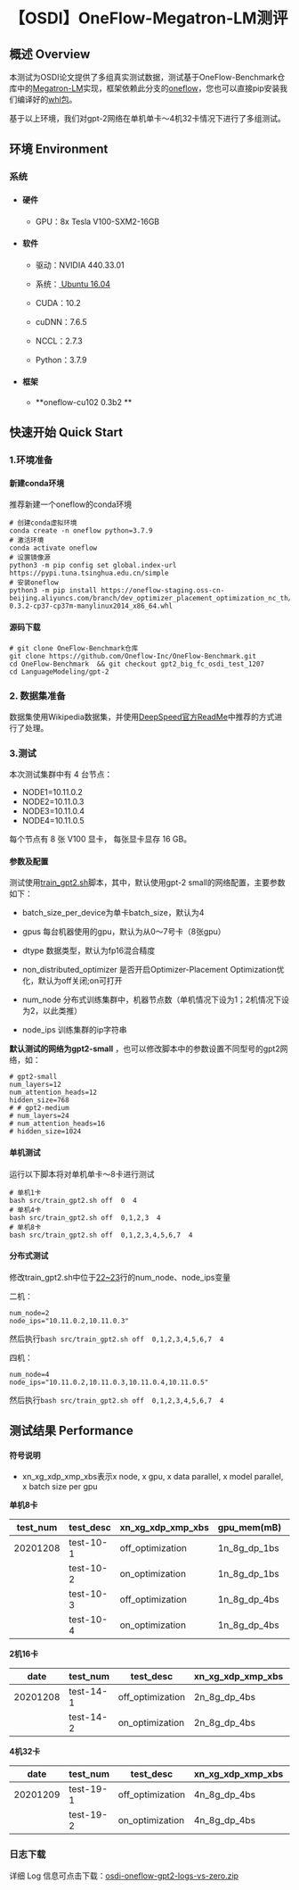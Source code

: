 # 【OSDI】OneFlow-Megatron-LM测评

## 概述 Overview

本测试为OSDI论文提供了多组真实测试数据，测试基于OneFlow-Benchmark仓库中的[Megatron-LM](https://github.com/Oneflow-Inc/OneFlow-Benchmark/tree/gpt2_big_fc_osdi_test_1207)实现，框架依赖此分支的[oneflow](https://github.com/Oneflow-Inc/oneflow/tree/dev_optimizer_placement_optimization_nc_th)，您也可以直接pip安装我们编译好的[whl包](https://staging.oneflow.info/branch/dev_optimizer_placement_optimization_nc_th)。

基于以上环境，我们对gpt-2网络在单机单卡～4机32卡情况下进行了多组测试。



## 环境 Environment

### 系统

- #### 硬件

  - GPU：8x Tesla V100-SXM2-16GB

- #### 软件

  - 驱动：NVIDIA 440.33.01
  
  - 系统：[ Ubuntu 16.04](http://releases.ubuntu.com/16.04/)
  
  - CUDA：10.2
  
  - cuDNN：7.6.5
  
  - NCCL：2.7.3
  
  - Python：3.7.9
  
- #### 框架
  
  - **oneflow-cu102      0.3b2 ** 



## 快速开始 Quick Start

### 1.环境准备

#### 新建conda环境

推荐新建一个oneflow的conda环境

```shell
# 创建conda虚拟环境
conda create -n oneflow python=3.7.9
# 激活环境
conda activate oneflow
# 设置镜像源
python3 -m pip config set global.index-url https://pypi.tuna.tsinghua.edu.cn/simple
# 安装oneflow
python3 -m pip install https://oneflow-staging.oss-cn-beijing.aliyuncs.com/branch/dev_optimizer_placement_optimization_nc_th/930a8dc1eed2d6c11ac7fb6ceff15a2f8f312810/oneflow_cu102-0.3.2-cp37-cp37m-manylinux2014_x86_64.whl
```

#### 源码下载

```shell
# git clone OneFlow-Benchmark仓库
git clone https://github.com/Oneflow-Inc/OneFlow-Benchmark.git
cd OneFlow-Benchmark  && git checkout gpt2_big_fc_osdi_test_1207
cd LanguageModeling/gpt-2
```



### 2. 数据集准备

数据集使用Wikipedia数据集，并使用[DeepSpeed官方ReadMe](https://github.com/microsoft/DeepSpeedExamples/tree/a79272cc8b8f0c5b66c803e581a1355341eacb77/Megatron-LM#data-sets)中推荐的方式进行了处理。

### 3.测试

本次测试集群中有 4 台节点：

- NODE1=10.11.0.2
- NODE2=10.11.0.3
- NODE3=10.11.0.4
- NODE4=10.11.0.5

每个节点有 8 张 V100 显卡， 每张显卡显存 16 GB。



#### 参数及配置

测试使用[train_gpt2.sh](https://github.com/Oneflow-Inc/OneFlow-Benchmark/blob/gpt2_big_fc_osdi_test_1207/LanguageModeling/gpt-2/src/train_gpt2.sh)脚本，其中，默认使用gpt-2 small的网络配置，主要参数如下：

- batch_size_per_device为单卡batch_size，默认为4

- gpus 每台机器使用的gpu，默认为从0～7号卡（8张gpu）

- dtype 数据类型，默认为fp16混合精度

- non_distributed_optimizer 是否开启Optimizer-Placement Optimization优化，默认为off关闭;on可打开

- num_node 分布式训练集群中，机器节点数（单机情况下设为1；2机情况下设为2，以此类推）

- node_ips 训练集群的ip字符串


**默认测试的网络为gpt2-small** ，也可以修改脚本中的参数设置不同型号的gpt2网络，如：

```shell
# gpt2-small
num_layers=12
num_attention_heads=12
hidden_size=768
# # gpt2-medium
# num_layers=24
# num_attention_heads=16
# hidden_size=1024
```

#### 单机测试

运行以下脚本将对单机单卡～8卡进行测试

```shell
# 单机1卡
bash src/train_gpt2.sh off  0  4
# 单机4卡
bash src/train_gpt2.sh off  0,1,2,3  4
# 单机8卡
bash src/train_gpt2.sh off  0,1,2,3,4,5,6,7  4
```

#### 分布式测试

修改train_gpt2.sh中位于[22~23](https://github.com/Oneflow-Inc/OneFlow-Benchmark/blob/gpt2_big_fc_osdi_test_1207/LanguageModeling/gpt-2/src/train_gpt2.sh#L22)行的num_node、node_ips变量

二机：

```shell
num_node=2
node_ips="10.11.0.2,10.11.0.3"
```

然后执行`bash src/train_gpt2.sh off  0,1,2,3,4,5,6,7  4`

四机：

```shell
num_node=4
node_ips="10.11.0.2,10.11.0.3,10.11.0.4,10.11.0.5"
```

然后执行`bash src/train_gpt2.sh off  0,1,2,3,4,5,6,7  4`



## 测试结果 Performance

#### 符号说明

- xn_xg_xdp_xmp_xbs表示x node, x gpu, x data parallel, x model parallel, x batch size per gpu

**单机8卡**

| test_num | test_desc | xn_xg_xdp_xmp_xbs | gpu_mem(mB)  | gpu_util(%)        | throuthput(sample/sec) |            |
| -------- | --------- | ----------------- | ------------ | ------------------ | ---------------------- | ---------- |
| 20201208 | test-10-1 | off_optimization  | 1n_8g_dp_1bs | 5603               | 73                     | 104        |
|          | test-10-2 | on_optimization   | 1n_8g_dp_1bs | 3849(-1754,↓31.3%) | 43                     | 89(↓14.4%) |
|          | test-10-3 | off_optimization  | 1n_8g_dp_4bs | 11301              | 95                     | 239        |
|          | test-10-4 | on_optimization   | 1n_8g_dp_4bs | 9547(-1754,↓15.5%) | 88                     | 235(↓1.7%) |

**2机16卡**

| date     | test_num  | test_desc        | xn_xg_xdp_xmp_xbs | gpu_mem(mB)        | gpu_util(%) | throuthput(sample/sec) |
| -------- | --------- | ---------------- | ----------------- | ------------------ | ----------- | ---------------------- |
| 20201208 | test-14-1 | off_optimization | 2n_8g_dp_4bs      | 11087              | 96          | 412                    |
|          | test-14-2 | on_optimization  | 2n_8g_dp_4bs      | 9160(-1927,11.4↓%) | 92          | 395(4.1↓%)             |

**4机32卡**

| date     | test_num  | test_desc        | xn_xg_xdp_xmp_xbs | gpu_mem(mB)        | gpu_util(%) | throuthput(sample/sec) |
| -------- | --------- | ---------------- | ----------------- | ------------------ | ----------- | ---------------------- |
| 20201209 | test-19-1 | off_optimization | 4n_8g_dp_4bs      | 11089              | 95          | 717                    |
|          | test-19-2 | on_optimization  | 4n_8g_dp_4bs      | 9082(-2727,↓23.1%) | 92          | 742(↑3.4%)             |

### 日志下载

详细 Log 信息可点击下载：[osdi-oneflow-gpt2-logs-vs-zero.zip](https://oneflow-public.oss-cn-beijing.aliyuncs.com/DLPerf/logs/OneFlow/Megatron-LM/osdi-oneflow-gpt2-logs-vs-zero.zip)


